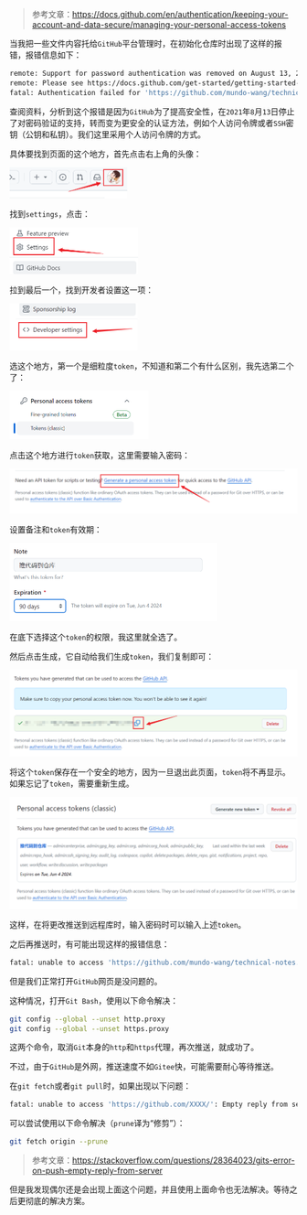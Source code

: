 > 参考文章：https://docs.github.com/en/authentication/keeping-your-account-and-data-secure/managing-your-personal-access-tokens

当我把一些文件内容托给`GitHub`平台管理时，在初始化仓库时出现了这样的报错，报错信息如下：

```sh
remote: Support for password authentication was removed on August 13, 2021.
remote: Please see https://docs.github.com/get-started/getting-started-with-git/about-remote-repositories#cloning-with-https-urls for information on currently recommended modes of authentication.
fatal: Authentication failed for 'https://github.com/mundo-wang/technical-notes.git/'
```

查阅资料，分析到这个报错是因为`GitHub`为了提高安全性，在`2021`年`8`月`13`日停止了对密码验证的支持，转而变为更安全的认证方法，例如个人访问令牌或者`SSH`密钥（公钥和私钥）。我们这里采用个人访问令牌的方式。

具体要找到页面的这个地方，首先点击右上角的头像：

<img src="image/image-20240306140520464.png" alt="image-20240306140520464" style="zoom:50%;" />

找到`settings`，点击：

<img src="image/image-20240306140613404.png" alt="image-20240306140613404" style="zoom:50%;" />

拉到最后一个，找到开发者设置这一项：

<img src="image/image-20240306140724427.png" alt="image-20240306140724427" style="zoom:50%;" />

选这个地方，第一个是细粒度`token`，不知道和第二个有什么区别，我先选第二个了：

<img src="image/image-20240306140808989.png" alt="image-20240306140808989" style="zoom:50%;" />

点击这个地方进行`token`获取，这里需要输入密码：

<img src="image/image-20240306140910704.png" alt="image-20240306140910704" style="zoom:50%;" />

设置备注和`token`有效期：

<img src="image/image-20240306140957226.png" alt="image-20240306140957226" style="zoom:50%;" />

在底下选择这个`token`的权限，我这里就全选了。

然后点击生成，它自动给我们生成`token`，我们复制即可：

<img src="image/image-20240306141226639.png" alt="image-20240306141226639" style="zoom:50%;" />

将这个`token`保存在一个安全的地方，因为一旦退出此页面，`token`将不再显示。如果忘记了`token`，需要重新生成。

<img src="image/image-20240306142003352.png" alt="image-20240306142003352" style="zoom:50%;" />

这样，在将更改推送到远程库时，输入密码时可以输入上述`token`。

之后再推送时，有可能出现这样的报错信息：

```sh
fatal: unable to access 'https://github.com/mundo-wang/technical-notes.git/': Failed to connect to github.com port 443: Timed out
```

但是我们正常打开`GitHub`网页是没问题的。

这种情况，打开`Git Bash`，使用以下命令解决：

```sh
git config --global --unset http.proxy
git config --global --unset https.proxy
```

这两个命令，取消`Git`本身的`http`和`https`代理，再次推送，就成功了。

不过，由于`GitHub`是外网，推送速度不如`Gitee`快，可能需要耐心等待推送。

在`git fetch`或者`git pull`时，如果出现以下问题：

```sh
fatal: unable to access 'https://github.com/XXXX/': Empty reply from server
```

可以尝试使用以下命令解决（`prune`译为“修剪”）：

```sh
git fetch origin --prune
```

> 参考文章：https://stackoverflow.com/questions/28364023/gits-error-on-push-empty-reply-from-server

但是我发现偶尔还是会出现上面这个问题，并且使用上面命令也无法解决。等待之后更彻底的解决方案。